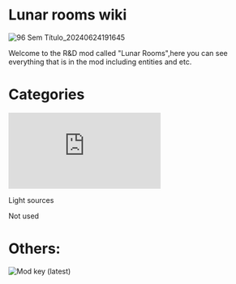 # Lunar rooms wiki

![96 Sem Título_20240624191645](https://github.com/Redstel/Lunar-rooms-wiki/assets/168801295/ddd7118d-9a76-49a4-aa0c-0aa843687c03)

Welcome to the R&D mod called "Lunar Rooms",here you can see everything that is in the mod including entities and etc. 

# Categories

![Entities](https://github.com/Redstel/Lunar-rooms-wiki/blob/main/Entities.md)

Light sources

Not used
 
 
 
# Others:

![Mod key (latest)](https://www.mediafire.com/file/fj9ongetzhvz32d/Lunar+rooms+V1.6.txt/file)


